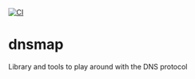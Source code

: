 [![CI](https://github.com/dnsmap-ch/dnsm/actions/workflows/gradle.yml/badge.svg)](https://github.com/dnsmap-ch/dnsm/actions/workflows/gradle.yml)

# dnsmap

Library and tools to play around with the DNS protocol